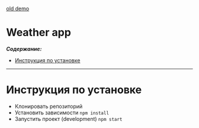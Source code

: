 [old demo](https://hydrobee3000.github.io/weather/#/current-weather)

# Weather app

**_Содержание:_**

- [Инструкция по установке](#Setup-info)

--- 

# Инструкция по установке <a name="Setup-info"></a>

- Клонировать репозиторий
- Установить зависимости `npm install`
- Запустить проект (development) `npm start`
